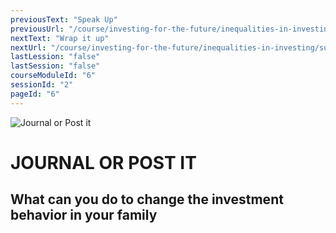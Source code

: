 ```yaml
---
previousText: "Speak Up"
previousUrl: "/course/investing-for-the-future/inequalities-in-investing/discussion"
nextText: "Wrap it up"
nextUrl: "/course/investing-for-the-future/inequalities-in-investing/summary"
lastLession: "false"
lastSession: "false"
courseModuleId: "6"
sessionId: "2"
pageId: "6"
---
```



![Journal or Post it](/assets/img/journal-it.png)
# JOURNAL OR POST IT

## What can you do to change the investment behavior in your family
<sparkle-feed-post assignment-name="What can you do to change the investment behavior in your family" ></sparkle-feed-post>
